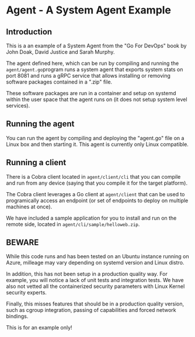 # Agent - A System Agent Example

## Introduction

This is a an example of a System Agent from the "Go For DevOps" book by John Doak, David Justice and Sarah Murphy.

The agent defined here, which can be run by compiling and running the `agent/agent.go`program runs a system agent that exports system stats on port 8081 and runs a gRPC service that allows installing or removing software packages contained in a ".zip" file. 

These software packages are run in a container and setup on systemd within the user space that the agent runs on (it does not setup system level services).

## Running the agent

You can run the agent by compiling and deploying the "agent.go" file on a Linux box and then starting it. This agent is currently only Linux compatible.

## Running a client

There is a Cobra client located in `agent/client/cli` that you can compile and run from any device (saying that you compile it for the target platform). 

The Cobra client leverages a Go client at `agent/client` that can be used to programically access an endpoint (or set of endpoints to deploy on multiple machines at once).

We have included a sample application for you to install and run on the remote side, located in `agent/cli/sample/helloweb.zip`. 

## BEWARE

While this code runs and has been tested on an Ubuntu instance running on Azure, milleage may vary depending on systemd version and Linux distro.

In addition, this has not been setup in a production quality way.  For example, you will notice a lack of unit tests and integration tests. We have also not vetted all the containerized security parameters with Linux Kernel security experts. 

Finally, this misses features that should be in a production quality version, such as cgroup integration, passing of capabilities and forced network bindings.  

This is for an example only!